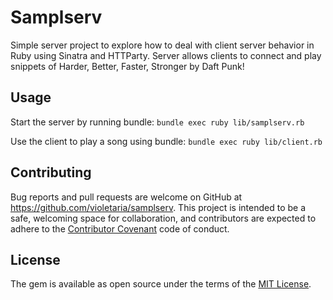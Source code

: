 # Samplserv

Simple server project to explore how to deal with client server behavior in Ruby using Sinatra and HTTParty.  Server allows clients to connect and play snippets of Harder, Better, Faster, Stronger by Daft Punk!

## Usage

Start the server by running bundle:  `bundle exec ruby lib/samplserv.rb`

Use the client to play a song using bundle: `bundle exec ruby lib/client.rb`


## Contributing

Bug reports and pull requests are welcome on GitHub at https://github.com/violetaria/samplserv. This project is intended to be a safe, welcoming space for collaboration, and contributors are expected to adhere to the [Contributor Covenant](contributor-covenant.org) code of conduct.


## License

The gem is available as open source under the terms of the [MIT License](http://opensource.org/licenses/MIT).

